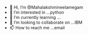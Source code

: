 - 👋 Hi, I’m @Mahalakshmineelamegam
- 👀 I’m interested in ...python
- 🌱 I’m currently learning ...
- 💞️ I’m looking to collaborate on ...IBM
- 📫 How to reach me ...email

<!---
Mahalakshmineelamegam/Mahalakshmineelamegam is a ✨ special ✨ repository because its `README.md` (this file) appears on your GitHub profile.
You can click the Preview link to take a look at your changes.
--->
